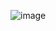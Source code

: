![image](https://user-images.githubusercontent.com/83164668/121796752-21f77600-cc39-11eb-9957-ed1449343ff3.png)
